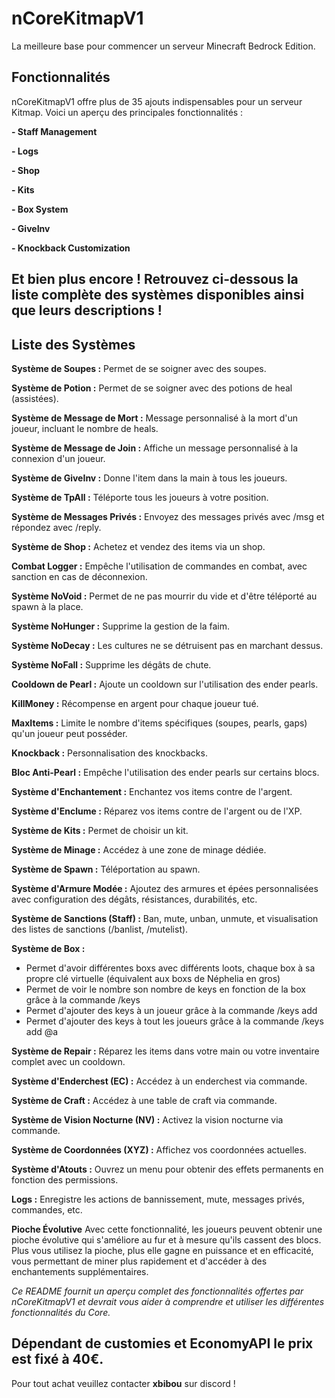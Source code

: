 # nCoreKitmapV1
La meilleure base pour commencer un serveur Minecraft Bedrock Edition.

## Fonctionnalités
nCoreKitmapV1 offre plus de 35 ajouts indispensables pour un serveur Kitmap. Voici un aperçu des principales fonctionnalités :

**- Staff Management**

**- Logs**

**- Shop**

**- Kits**

**- Box System**

**- GiveInv**

**- Knockback Customization**

## Et bien plus encore ! Retrouvez ci-dessous la liste complète des systèmes disponibles ainsi que leurs descriptions !

## Liste des Systèmes

**Système de Soupes :** Permet de se soigner avec des soupes.

**Système de Potion :** Permet de se soigner avec des potions de heal (assistées).

**Système de Message de Mort :** Message personnalisé à la mort d'un joueur, incluant le nombre de heals.

**Système de Message de Join :** Affiche un message personnalisé à la connexion d'un joueur.

**Système de GiveInv :** Donne l'item dans la main à tous les joueurs.

**Système de TpAll :** Téléporte tous les joueurs à votre position.

**Système de Messages Privés :** Envoyez des messages privés avec /msg et répondez avec /reply.

**Système de Shop :** Achetez et vendez des items via un shop.

**Combat Logger :** Empêche l'utilisation de commandes en combat, avec sanction en cas de déconnexion.

**Système NoVoid :** Permet de ne pas mourrir du vide et d'être téléporté au spawn à la place.

**Système NoHunger :** Supprime la gestion de la faim.

**Système NoDecay :** Les cultures ne se détruisent pas en marchant dessus.

**Système NoFall :** Supprime les dégâts de chute.

**Cooldown de Pearl :** Ajoute un cooldown sur l'utilisation des ender pearls.

**KillMoney :** Récompense en argent pour chaque joueur tué.

**MaxItems :** Limite le nombre d'items spécifiques (soupes, pearls, gaps) qu'un joueur peut posséder.

**Knockback :** Personnalisation des knockbacks.

**Bloc Anti-Pearl :** Empêche l'utilisation des ender pearls sur certains blocs.

**Système d'Enchantement :** Enchantez vos items contre de l'argent.

**Système d'Enclume :** Réparez vos items contre de l'argent ou de l'XP.

**Système de Kits :** Permet de choisir un kit.

**Système de Minage :** Accédez à une zone de minage dédiée.

**Système de Spawn :** Téléportation au spawn.

**Système d'Armure Modée :** Ajoutez des armures et épées personnalisées avec configuration des dégâts, résistances, durabilités, etc.

**Système de Sanctions (Staff) :** Ban, mute, unban, unmute, et visualisation des listes de sanctions (/banlist, /mutelist).

**Système de Box :** 
- Permet d'avoir différentes boxs avec différents loots, chaque box à sa propre clé virtuelle (équivalent aux boxs de Néphelia en gros)
- Permet de voir le nombre son nombre de keys en fonction de la box grâce à la commande /keys
- Permet d'ajouter des keys à un joueur grâce à la commande /keys add
- Permet d'ajouter des keys à tout les joueurs grâce à la commande /keys add @a

**Système de Repair :** Réparez les items dans votre main ou votre inventaire complet avec un cooldown.

**Système d'Enderchest (EC) :** Accédez à un enderchest via commande.

**Système de Craft :** Accédez à une table de craft via commande.

**Système de Vision Nocturne (NV) :** Activez la vision nocturne via commande.

**Système de Coordonnées (XYZ) :** Affichez vos coordonnées actuelles.

**Système d'Atouts :** Ouvrez un menu pour obtenir des effets permanents en fonction des permissions.

**Logs :** Enregistre les actions de bannissement, mute, messages privés, commandes, etc.

**Pioche Évolutive**
Avec cette fonctionnalité, les joueurs peuvent obtenir une pioche évolutive qui s'améliore au fur et à mesure qu'ils cassent des blocs. Plus vous utilisez la pioche, plus elle gagne en puissance et en efficacité, vous permettant de miner plus rapidement et d'accéder à des enchantements supplémentaires.

*Ce README fournit un aperçu complet des fonctionnalités offertes par nCoreKitmapV1 et devrait vous aider à comprendre et utiliser les différentes fonctionnalités du Core.*

## Dépendant de customies et EconomyAPI le prix est fixé à 40€. 
Pour tout achat veuillez contacter **xbibou** sur discord ! 
